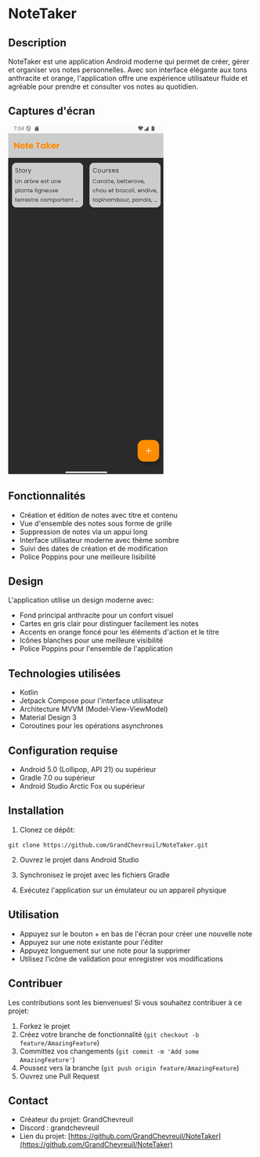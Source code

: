 # NoteTaker

## Description
NoteTaker est une application Android moderne qui permet de créer, gérer et organiser vos notes personnelles. Avec son interface élégante aux tons anthracite et orange, l'application offre une expérience utilisateur fluide et agréable pour prendre et consulter vos notes au quotidien.

## Captures d'écran
![img.png](img.png)

## Fonctionnalités
- Création et édition de notes avec titre et contenu
- Vue d'ensemble des notes sous forme de grille
- Suppression de notes via un appui long
- Interface utilisateur moderne avec thème sombre
- Suivi des dates de création et de modification
- Police Poppins pour une meilleure lisibilité

## Design
L'application utilise un design moderne avec:
- Fond principal anthracite pour un confort visuel
- Cartes en gris clair pour distinguer facilement les notes
- Accents en orange foncé pour les éléments d'action et le titre
- Icônes blanches pour une meilleure visibilité
- Police Poppins pour l'ensemble de l'application

## Technologies utilisées
- Kotlin
- Jetpack Compose pour l'interface utilisateur
- Architecture MVVM (Model-View-ViewModel)
- Material Design 3
- Coroutines pour les opérations asynchrones

## Configuration requise
- Android 5.0 (Lollipop, API 21) ou supérieur
- Gradle 7.0 ou supérieur
- Android Studio Arctic Fox ou supérieur

## Installation
1. Clonez ce dépôt:
```
git clone https://github.com/GrandChevreuil/NoteTaker.git
```

2. Ouvrez le projet dans Android Studio

3. Synchronisez le projet avec les fichiers Gradle

4. Exécutez l'application sur un émulateur ou un appareil physique

## Utilisation
- Appuyez sur le bouton + en bas de l'écran pour créer une nouvelle note
- Appuyez sur une note existante pour l'éditer
- Appuyez longuement sur une note pour la supprimer
- Utilisez l'icône de validation pour enregistrer vos modifications

## Contribuer
Les contributions sont les bienvenues! Si vous souhaitez contribuer à ce projet:

1. Forkez le projet
2. Créez votre branche de fonctionnalité (`git checkout -b feature/AmazingFeature`)
3. Committez vos changements (`git commit -m 'Add some AmazingFeature'`)
4. Poussez vers la branche (`git push origin feature/AmazingFeature`)
5. Ouvrez une Pull Request

## Contact
- Créateur du projet: GrandChevreuil
- Discord : grandchevreuil
- Lien du projet: [https://github.com/GrandChevreuil/NoteTaker](https://github.com/GrandChevreuil/NoteTaker)
